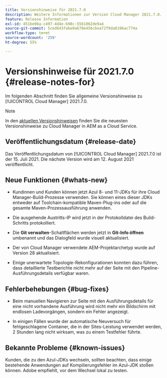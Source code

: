```yaml
---
title: Versionshinweise für 2021.7.0
description: Weitere Informationen zur Version Cloud Manager 2021.7.0.
feature: Release Information
exl-id: 451be96a-c497-4d4e-b98c-5561062de9a4
source-git-commit: 5ced643fabe0a670e456cbea72f9da8196ac774a
workflow-type: tm+mt
source-wordcount: '259'
ht-degree: 55%

---
```


# Versionshinweise für 2021.7.0 {#release-notes-for}

Im folgenden Abschnitt finden Sie allgemeine Versionshinweise zu [!UICONTROL Cloud Manager] 2021.7.0.

>[!NOTE]
>In den [aktuellen Versionshinweisen](https://experienceleague.adobe.com/de/docs/experience-manager-cloud-service/content/release-notes/cloud-manager/current#getting-access) finden Sie die neuesten Versionshinweise zu Cloud Manager in AEM as a Cloud Service.

## Veröffentlichungsdatum {#release-date}

Das Veröffentlichungsdatum von [!UICONTROL Cloud Manager] 2021.7.0 ist der 15. Juli 2021.
Die nächste Version wird am 12. August 2021 veröffentlicht.

## Neue Funktionen {#whats-new}

* Kundinnen und Kunden können jetzt Azul 8- und 11-JDKs für ihre Cloud Manager-Build-Prozesse verwenden. Sie können eines dieser JDKs entweder auf Toolchain-kompatible Maven-Plug-ins oder auf die gesamte Maven-Prozessausführung anwenden.

* Die ausgehende Austritts-IP wird jetzt in der Protokolldatei des Build-Schritts protokolliert.

* Die **Git verwalten**-Schaltflächen werden jetzt in **Git-Info öffnen** umbenannt und das Dialogfeld wurde visuell aktualisiert.

* Der von Cloud Manager verwendete AEM-Projektarchetyp wurde auf Version 28 aktualisiert.

* Einige unerwartete Topologie-Rekonfigurationen konnten dazu führen, dass detaillierte Testberichte nicht mehr auf der Seite mit den Pipeline-Ausführungsdetails verfügbar waren.

## Fehlerbehebungen {#bug-fixes}

* Beim manuellen Navigieren zur Seite mit den Ausführungsdetails für eine nicht vorhandene Ausführung wird nicht mehr ein Bildschirm mit endlosen Ladevorgängen, sondern ein Fehler angezeigt.

* In einigen Fällen wurde der automatische Neuversuch für fehlgeschlagene Container, die in der Sites-Leistung verwendet werden, 2 Stunden lang nicht wirksam, was zu einem Testfehler führte.

## Bekannte Probleme {#known-issues}

Kunden, die zu den Azul-JDKs wechseln, sollten beachten, dass einige bestehende Anwendungen auf Kompilierungsfehler im Azul-JDK stoßen können. Adobe empfiehlt, vor dem Wechsel lokal zu testen.
